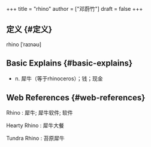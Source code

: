 +++
title = "rhino"
author = ["邓蔚竹"]
draft = false
+++

## 定义 {#定义}

rhino [ˈraɪnəʊ]


## Basic Explains {#basic-explains}

-   n. 犀牛（等于rhinoceros）；钱；现金


## Web References {#web-references}

Rhino
: 犀牛; 犀牛软件; 软件

Hearty Rhino
: 犀牛大餐

Tundra Rhino
: 苔原犀牛